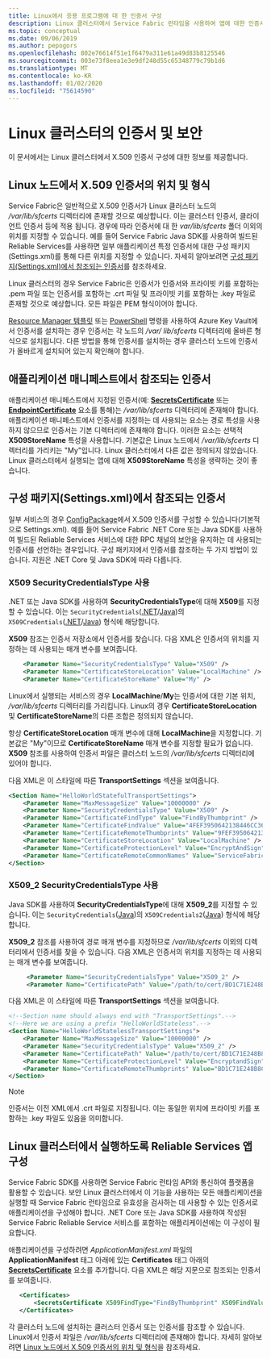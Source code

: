 ```yaml
---
title: Linux에서 응용 프로그램에 대 한 인증서 구성
description: Linux 클러스터에서 Service Fabric 런타임을 사용하여 앱에 대한 인증서 구성
ms.topic: conceptual
ms.date: 09/06/2019
ms.author: pepogors
ms.openlocfilehash: 802e76614f51e1f6479a311e61a49d83b8125546
ms.sourcegitcommit: 003e73f8eea1e3e9df248d55c65348779c79b1d6
ms.translationtype: MT
ms.contentlocale: ko-KR
ms.lasthandoff: 01/02/2020
ms.locfileid: "75614590"
---
```

# <a name="certificates-and-security-on-linux-clusters"></a>Linux 클러스터의 인증서 및 보안

이 문서에서는 Linux 클러스터에서 X.509 인증서 구성에 대한 정보를 제공합니다.

## <a name="location-and-format-of-x509-certificates-on-linux-nodes"></a>Linux 노드에서 X.509 인증서의 위치 및 형식

Service Fabric은 일반적으로 X.509 인증서가 Linux 클러스터 노드의 */var/lib/sfcerts* 디렉터리에 존재할 것으로 예상합니다. 이는 클러스터 인증서, 클라이언트 인증서 등에 적용 됩니다. 경우에 따라 인증서에 대 한 *var/lib/sfcerts* 폴더 이외의 위치를 지정할 수 있습니다. 예를 들어 Service Fabric Java SDK를 사용하여 빌드된 Reliable Services를 사용하면 일부 애플리케이션 특정 인증서에 대한 구성 패키지(Settings.xml)를 통해 다른 위치를 지정할 수 있습니다. 자세히 알아보려면 [구성 패키지(Settings.xml)에서 참조되는 인증서](#certificates-referenced-in-the-configuration-package-settingsxml)를 참조하세요.

Linux 클러스터의 경우 Service Fabric은 인증서가 인증서와 프라이빗 키를 포함하는 .pem 파일 또는 인증서를 포함하는 .crt 파일 및 프라이빗 키를 포함하는 .key 파일로 존재할 것으로 예상합니다. 모든 파일은 PEM 형식이어야 합니다. 

[Resource Manager 템플릿](./service-fabric-cluster-creation-create-template.md) 또는 [PowerShell](https://docs.microsoft.com/powershell/module/az.servicefabric/?view=azps-2.6.0) 명령을 사용하여 Azure Key Vault에서 인증서를 설치하는 경우 인증서는 각 노드의 */var/ lib/sfcerts* 디렉터리에 올바른 형식으로 설치됩니다. 다른 방법을 통해 인증서를 설치하는 경우 클러스터 노드에 인증서가 올바르게 설치되어 있는지 확인해야 합니다.

## <a name="certificates-referenced-in-the-application-manifest"></a>애플리케이션 매니페스트에서 참조되는 인증서

애플리케이션 매니페스트에서 지정된 인증서(예: [**SecretsCertificate**](https://docs.microsoft.com/azure/service-fabric/service-fabric-service-model-schema-elements#secretscertificate-element) 또는 [**EndpointCertificate**](https://docs.microsoft.com/azure/service-fabric/service-fabric-service-model-schema-elements#endpointcertificate-element) 요소를 통해)는 */var/lib/sfcerts* 디렉터리에 존재해야 합니다. 애플리케이션 매니페스트에서 인증서를 지정하는 데 사용되는 요소는 경로 특성을 사용하지 않으므로 인증서는 기본 디렉터리에 존재해야 합니다. 이러한 요소는 선택적 **X509StoreName** 특성을 사용합니다. 기본값은 Linux 노드에서 */var/lib/sfcerts* 디렉터리를 가리키는 "My"입니다. Linux 클러스터에서 다른 값은 정의되지 않았습니다. Linux 클러스터에서 실행되는 앱에 대해 **X509StoreName** 특성을 생략하는 것이 좋습니다. 

## <a name="certificates-referenced-in-the-configuration-package-settingsxml"></a>구성 패키지(Settings.xml)에서 참조되는 인증서

일부 서비스의 경우 [ConfigPackage](./service-fabric-application-and-service-manifests.md)에서 X.509 인증서를 구성할 수 있습니다(기본적으로 Settings.xml). 예를 들어 Service Fabric .NET Core 또는 Java SDK를 사용하여 빌드된 Reliable Services 서비스에 대한 RPC 채널의 보안을 유지하는 데 사용되는 인증서를 선언하는 경우입니다. 구성 패키지에서 인증서를 참조하는 두 가지 방법이 있습니다. 지원은 .NET Core 및 Java SDK에 따라 다릅니다.

### <a name="using-x509-securitycredentialstype"></a>X509 SecurityCredentialsType 사용

.NET 또는 Java SDK를 사용하여 **SecurityCredentialsType**에 대해 **X509**를 지정할 수 있습니다. 이는 `SecurityCredentials`([.NET](https://msdn.microsoft.com/library/system.fabric.securitycredentials.aspx)/[Java](https://docs.microsoft.com/java/api/system.fabric.securitycredentials))의 `X509Credentials`([.NET](https://msdn.microsoft.com/library/system.fabric.x509credentials.aspx)/[Java](https://docs.microsoft.com/java/api/system.fabric.x509credentials)) 형식에 해당합니다.

**X509** 참조는 인증서 저장소에서 인증서를 찾습니다. 다음 XML은 인증서의 위치를 지정하는 데 사용되는 매개 변수를 보여줍니다.

```xml
    <Parameter Name="SecurityCredentialsType" Value="X509" />
    <Parameter Name="CertificateStoreLocation" Value="LocalMachine" />
    <Parameter Name="CertificateStoreName" Value="My" />
```

Linux에서 실행되는 서비스의 경우 **LocalMachine**/**My**는 인증서에 대한 기본 위치, */var/lib/sfcerts* 디렉터리를 가리킵니다. Linux의 경우 **CertificateStoreLocation** 및 **CertificateStoreName**의 다른 조합은 정의되지 않습니다. 

항상 **CertificateStoreLocation** 매개 변수에 대해 **LocalMachine**을 지정합니다. 기본값은 "My"이므로 **CertificateStoreName** 매개 변수를 지정할 필요가 없습니다. **X509** 참조를 사용하여 인증서 파일은 클러스터 노드의 */var/lib/sfcerts* 디렉터리에 있어야 합니다.  

다음 XML은 이 스타일에 따른 **TransportSettings** 섹션을 보여줍니다.

```xml
<Section Name="HelloWorldStatefulTransportSettings">
    <Parameter Name="MaxMessageSize" Value="10000000" />
    <Parameter Name="SecurityCredentialsType" Value="X509" />
    <Parameter Name="CertificateFindType" Value="FindByThumbprint" />
    <Parameter Name="CertificateFindValue" Value="4FEF3950642138446CC364A396E1E881DB76B48C" />
    <Parameter Name="CertificateRemoteThumbprints" Value="9FEF3950642138446CC364A396E1E881DB76B483" />
    <Parameter Name="CertificateStoreLocation" Value="LocalMachine" />
    <Parameter Name="CertificateProtectionLevel" Value="EncryptAndSign" />
    <Parameter Name="CertificateRemoteCommonNames" Value="ServiceFabric-Test-Cert" />
</Section>
```

### <a name="using-x509_2-securitycredentialstype"></a>X509_2 SecurityCredentialsType 사용

Java SDK를 사용하여 **SecurityCredentialsType**에 대해 **X509_2**를 지정할 수 있습니다. 이는 `SecurityCredentials`([Java](https://docs.microsoft.com/java/api/system.fabric.securitycredentials))의 `X509Credentials2`([Java](https://docs.microsoft.com/java/api/system.fabric.x509credentials2)) 형식에 해당합니다. 

**X509_2** 참조를 사용하여 경로 매개 변수를 지정하므로 */var/lib/sfcerts* 이외의 디렉터리에서 인증서를 찾을 수 있습니다.  다음 XML은 인증서의 위치를 지정하는 데 사용되는 매개 변수를 보여줍니다. 

```xml
     <Parameter Name="SecurityCredentialsType" Value="X509_2" />
     <Parameter Name="CertificatePath" Value="/path/to/cert/BD1C71E248B8C6834C151174DECDBDC02DE1D954.crt" />
```

다음 XML은 이 스타일에 따른 **TransportSettings** 섹션을 보여줍니다.

```xml
<!--Section name should always end with "TransportSettings".-->
<!--Here we are using a prefix "HelloWorldStateless".-->
<Section Name="HelloWorldStatelessTransportSettings">
    <Parameter Name="MaxMessageSize" Value="10000000" />
    <Parameter Name="SecurityCredentialsType" Value="X509_2" />
    <Parameter Name="CertificatePath" Value="/path/to/cert/BD1C71E248B8C6834C151174DECDBDC02DE1D954.crt" />
    <Parameter Name="CertificateProtectionLevel" Value="EncryptandSign" />
    <Parameter Name="CertificateRemoteThumbprints" Value="BD1C71E248B8C6834C151174DECDBDC02DE1D954" />
</Section>
```

> [!NOTE]
> 인증서는 이전 XML에서 .crt 파일로 지정됩니다. 이는 동일한 위치에 프라이빗 키를 포함하는 .key 파일도 있음을 의미합니다.

## <a name="configure-a-reliable-services-app-to-run-on-linux-clusters"></a>Linux 클러스터에서 실행하도록 Reliable Services 앱 구성

Service Fabric SDK를 사용하면 Service Fabric 런타임 API와 통신하여 플랫폼을 활용할 수 있습니다. 보안 Linux 클러스터에서 이 기능을 사용하는 모든 애플리케이션을 실행할 때 Service Fabric 런타임으로 유효성을 검사하는 데 사용할 수 있는 인증서로 애플리케이션을 구성해야 합니다. .NET Core 또는 Java SDK를 사용하여 작성된 Service Fabric Reliable Service 서비스를 포함하는 애플리케이션에는 이 구성이 필요합니다. 

애플리케이션을 구성하려면 *ApplicationManifest.xml* 파일의 **ApplicationManifest** 태그 아래에 있는 **Certificates** 태그 아래의 [**SecretsCertificate**](https://docs.microsoft.com/azure/service-fabric/service-fabric-service-model-schema-elements#secretscertificate-element) 요소를 추가합니다. 다음 XML은 해당 지문으로 참조되는 인증서를 보여줍니다. 

```xml
   <Certificates>
       <SecretsCertificate X509FindType="FindByThumbprint" X509FindValue="0A00AA0AAAA0AAA00A000000A0AA00A0AAAA00" />
   </Certificates>   
```

각 클러스터 노드에 설치하는 클러스터 인증서 또는 인증서를 참조할 수 있습니다. Linux에서 인증서 파일은 */var/lib/sfcerts* 디렉터리에 존재해야 합니다. 자세히 알아보려면 [Linux 노드에서 X.509 인증서의 위치 및 형식](#location-and-format-of-x509-certificates-on-linux-nodes)을 참조하세요.



